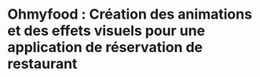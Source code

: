 # Ohmyfood : Création des animations et des effets visuels pour une application de réservation de restaurant
